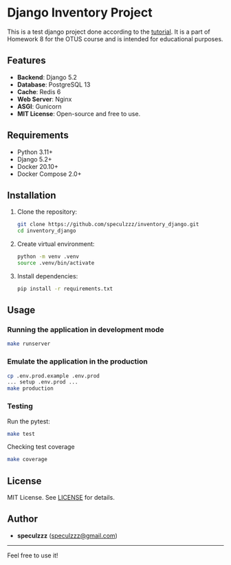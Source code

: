 # Django Inventory Project

This is a test django project done according to the [tutorial](https://docs.djangoproject.com/en/5.2/intro/tutorial01/). 
It is a part of Homework 8 for the OTUS course and is intended for educational purposes.

## Features

- **Backend**: Django 5.2
- **Database**: PostgreSQL 13
- **Cache**: Redis 6
- **Web Server**: Nginx
- **ASGI**: Gunicorn
- **MIT License**: Open-source and free to use.

## Requirements

- Python 3.11+
- Django 5.2+
- Docker 20.10+
- Docker Compose 2.0+

## Installation

1. Clone the repository:
   ```bash
   git clone https://github.com/speculzzz/inventory_django.git
   cd inventory_django
   ```
2. Create virtual environment:
    ```bash
    python -m venv .venv
    source .venv/bin/activate
    ```
3. Install dependencies:
   ```bash
   pip install -r requirements.txt
   ```

## Usage

### Running the application in development mode  

```bash
make runserver
```
### Emulate the application in the production   

```bash
cp .env.prod.example .env.prod
... setup .env.prod ...
make production
```

### Testing

Run the pytest:
```bash
make test
```
Checking test coverage
```bash
make coverage
```

## License

MIT License. See [LICENSE](LICENSE) for details.

## Author

- **speculzzz** (speculzzz@gmail.com)

---

Feel free to use it!
